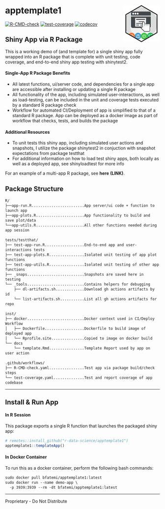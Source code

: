 # apptemplate1 <img src="man/figures/logo.png" align="right" height="120" alt="" />


<!-- badges: start -->

[![R-CMD-check](https://github.com/r-data-science/apptemplate1/actions/workflows/R-CMD-check.yaml/badge.svg?branch=main)](https://github.com/r-data-science/apptemplate1/actions/workflows/R-CMD-check.yaml)
[![test-coverage](https://github.com/r-data-science/apptemplate1/actions/workflows/test-coverage.yaml/badge.svg?branch=main)](https://github.com/r-data-science/apptemplate1/actions/workflows/test-coverage.yaml)
[![codecov](https://codecov.io/gh/r-data-science/apptemplate1/graph/badge.svg?token=KPUgJxBDR8)](https://codecov.io/gh/r-data-science/apptemplate1)

<!-- badges: end -->

## Shiny App via R Package

This is a working demo of (and template for) a single shiny app fully
wrapped into an R package that is complete with unit testing, code
coverage, and end-to-end shiny app testing with shinytest2.

#### Single-App R Package Benefits

-   All latest functions, ui/server code, and dependencies for a single
    app are accessible after installing or updating a single R package
-   All functionality of the app, including simulated user-interactions,
    as well as load-testing, can be included in the unit and coverage
    tests executed by a standard R package check
-   Workflow for automated CI/Deployment of app is simplified to that of
    a standard R package. App can be deployed as a docker image as part
    of workflow that checks, tests, and builds the package

#### Additional Resources

-   To unit tests this shiny app, including simulated user actions and
    snapshots, I utilize the package shinytest2 in conjuction with
    snapshot expectations from package testthat
-   For additional information on how to load test shiny apps, both
    locally as well as a deployed app, see shinyloadtest for more info

For an example of a multi-app R package, see **here** **(LINK)**.

## Package Structure

```         
R/
├──app-run.R........................App server/ui code + function to launch app 
├──app-plots.R......................App functionality to build and save plot/data 
└──app-utils.R......................All other functions needed during app session

tests/testthat/
├── test-app-run.R..................End-to-end app and user-interactions tests 
├── test-app-plots.R................Isolated unit testing of app plot functions
├── test-app-utils.R................Isolated unit testing of other app functions
├── _snaps..........................Snapshots are saved here in testing
└── _tools..........................Contains helpers for debugging
    ├── dl-artifacts.sh.............Download gh actions artifacts by id
    └── list-artifacts.sh...........List all gh actions artifacts for repo

inst/ 
├── docker..........................Docker context used in CI/Deploy Workflow
│   ├── Dockerfile..................Dockerfile to build image of deployed app 
│   └── Rprofile.site...............Copied to image on docker build
└── docs
    └── template.Rmd................Template Report used by app on user action

.github/workflows/
├── R-CMD-check.yaml................Test app via package build/check steps
└── test-coverage.yaml..............Test and report coverage of app codebase
```

------------------------------------------------------------------------

## Install & Run App

#### In R Session

This package exports a single R function that launches the packaged
shiny app:

``` r
# remotes::install_github("r-data-science/apptemplate1")
apptemplate1::templateApp()
```

#### In Docker Container

To run this as a docker container, perform the following bash commands:

```{bash}
sudo docker pull bfatemi/apptemplate1:latest
sudo docker run --name demo-app \
  -p 3939:3939 --rm -dt bfatemi/apptemplate1:latest
```

------------------------------------------------------------------------

Proprietary - Do Not Distribute
